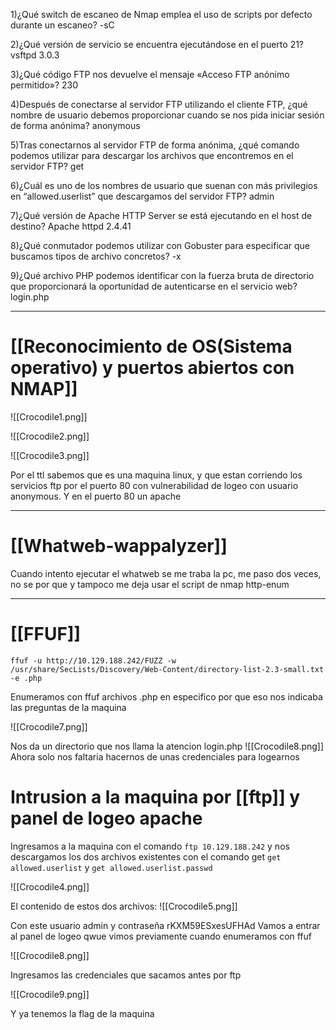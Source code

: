 

1)¿Qué switch de escaneo de Nmap emplea el uso de scripts por defecto durante un escaneo?
	-sC

2)¿Qué versión de servicio se encuentra ejecutándose en el puerto 21?
	vsftpd 3.0.3

3)¿Qué código FTP nos devuelve el mensaje «Acceso FTP anónimo permitido»?
	230

4)Después de conectarse al servidor FTP utilizando el cliente FTP, ¿qué nombre de usuario debemos proporcionar cuando se nos pida iniciar sesión de forma anónima?
	anonymous

5)Tras conectarnos al servidor FTP de forma anónima, ¿qué comando podemos utilizar para descargar los archivos que encontremos en el servidor FTP?
	get

6)¿Cuál es uno de los nombres de usuario que suenan con más privilegios en “allowed.userlist” que descargamos del servidor FTP?
	admin

7)¿Qué versión de Apache HTTP Server se está ejecutando en el host de destino?
	Apache httpd 2.4.41

8)¿Qué conmutador podemos utilizar con Gobuster para especificar que buscamos tipos de archivo concretos?
	-x

9)¿Qué archivo PHP podemos identificar con la fuerza bruta de directorio que proporcionará la oportunidad de autenticarse en el servicio web?
	login.php


-----
# [[Reconocimiento de OS(Sistema operativo) y puertos abiertos con NMAP]]


![[Crocodile1.png]]

![[Crocodile2.png]]

![[Crocodile3.png]]

Por el ttl sabemos que es una maquina linux, y que estan corriendo los servicios
ftp por el puerto 80 con vulnerabilidad de logeo con usuario anonymous. Y en el puerto 80 un apache

-----------
# [[Whatweb-wappalyzer]]
Cuando intento ejecutar el whatweb se me traba la pc, me paso dos veces, no se por que y tampoco me deja usar el script de nmap http-enum

---------

# [[FFUF]]

```shell
ffuf -u http://10.129.188.242/FUZZ -w /usr/share/SecLists/Discovery/Web-Content/directory-list-2.3-small.txt -e .php
```
Enumeramos con ffuf archivos .php en especifico por que eso nos indicaba las preguntas de la maquina

![[Crocodile7.png]]

Nos da un directorio que nos llama la atencion login.php
![[Crocodile8.png]]
Ahora solo nos faltaria hacernos de unas credenciales para logearnos

# Intrusion a la maquina por [[ftp]] y panel de logeo apache

Ingresamos a la maquina con el comando `ftp 10.129.188.242` y nos descargamos los dos archivos existentes con el comando get `get allowed.userlist` y `get allowed.userlist.passwd`

![[Crocodile4.png]]

El contenido de estos dos archivos:
![[Crocodile5.png]]

Con este usuario admin y contraseña rKXM59ESxesUFHAd
Vamos a entrar al panel de logeo qwue vimos previamente cuando enumeramos con ffuf

![[Crocodile8.png]]

Ingresamos las credenciales que sacamos antes por ftp

![[Crocodile9.png]]

Y ya tenemos la flag de la maquina